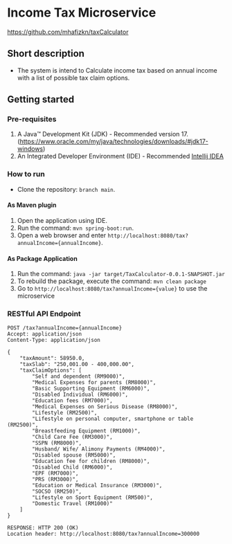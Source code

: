 # Income Tax Microservice
https://github.com/mhafizkn/taxCalculator

## Short description
- The system is intend to Calculate income tax based on annual income with a list of possible tax claim options.

## Getting started
### Pre-requisites
1. A Java™ Development Kit (JDK) - Recommended version 17.(https://www.oracle.com/my/java/technologies/downloads/#jdk17-windows) <br/>
2. An Integrated Developer Environment (IDE) - Recommended [Intellij IDEA](https://www.jetbrains.com/idea/) <br/>

### How to run
- Clone the repository: `branch main`.

#### As Maven plugin
1. Open the application using IDE.
2. Run the command: `mvn spring-boot:run`.
3. Open a web browser and enter `http://localhost:8080/tax?annualIncome={annualIncome}`.

#### As Package Application
1. Run the command: `java -jar target/TaxCalculator-0.0.1-SNAPSHOT.jar`
2. To rebuild the package, execute the command: `mvn clean package`
3. Go to `http://localhost:8080/tax?annualIncome={value}` to use the microservice

### RESTful API Endpoint
```
POST /tax?annualIncome={annualIncome}
Accept: application/json
Content-Type: application/json

{
    "taxAmount": 58950.0,
    "taxSlab": "250,001.00 - 400,000.00",
    "taxClaimOptions": [
        "Self and dependent (RM9000)",
        "Medical Expenses for parents (RM8000)",
        "Basic Supporting Equipment (RM6000)",
        "Disabled Individual (RM6000)",
        "Education fees (RM7000)",
        "Medical Expenses on Serious Disease (RM8000)",
        "Lifestyle (RM2500)",
        "Lifestyle on personal computer, smartphone or table (RM2500)",
        "Breastfeeding Equipment (RM1000)",
        "Child Care Fee (RM3000)",
        "SSPN (RM8000)",
        "Husband/ Wife/ Alimony Payments (RM4000)",
        "Disabled spouse (RM5000)",
        "Education fee for children (RM8000)",
        "Disabled Child (RM6000)",
        "EPF (RM7000)",
        "PRS (RM3000)",
        "Education or Medical Insurance (RM3000)",
        "SOCSO (RM250)",
        "Lifestyle on Sport Equipment (RM500)",
        "Domestic Travel (RM1000)"
    ]
}

RESPONSE: HTTP 200 (OK)
Location header: http://localhost:8080/tax?annualIncome=300000
```
